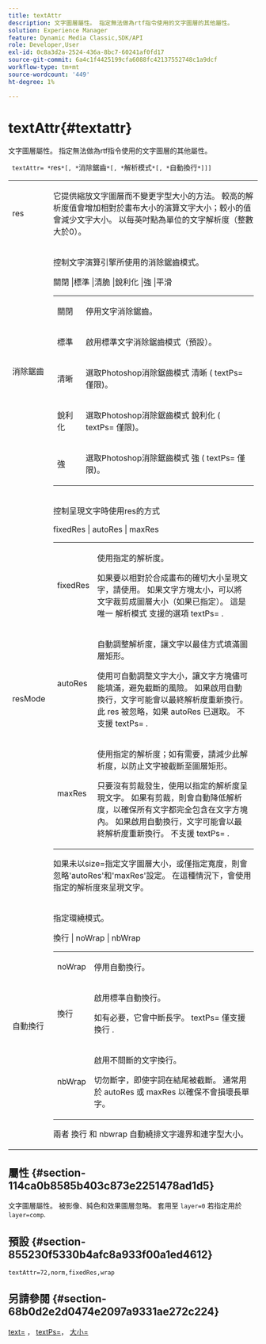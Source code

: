```yaml
---
title: textAttr
description: 文字圖層屬性。 指定無法做為rtf指令使用的文字圖層的其他屬性。
solution: Experience Manager
feature: Dynamic Media Classic,SDK/API
role: Developer,User
exl-id: 0c8a3d2a-2524-436a-8bc7-60241af0fd17
source-git-commit: 6a4c1f4425199cfa6088fc42137552748c1a9dcf
workflow-type: tm+mt
source-wordcount: '449'
ht-degree: 1%

---
```


# textAttr{#textattr}

文字圖層屬性。 指定無法做為rtf指令使用的文字圖層的其他屬性。

` textAttr= *`res`*[, *`消除鋸齒`*[, *`解析模式`*[, *`自動換行`*]]]`

<table id="simpletable_0072BF7DF52B4959A14EDEF60A6EBDEE"> 
 <tr class="strow"> 
  <td class="stentry"> <p> <span class="codeph"> <span class="varname"> res </span> </span> </p> </td> 
  <td class="stentry"> <p>它提供縮放文字圖層而不變更字型大小的方法。 較高的解析度值會增加相對於畫布大小的演算文字大小；較小的值會減少文字大小。 以每英吋點為單位的文字解析度（整數大於0）。 </p> </td> 
 </tr> 
 <tr class="strow"> 
  <td class="stentry"> <p> <span class="codeph"> <span class="varname"> 消除鋸齒 </span> </span> </p> </td> 
  <td class="stentry"> <p>控制文字演算引擎所使用的消除鋸齒模式。 </p> <p> <span class="codeph"> 關閉 |標準 |清脆 |銳利化 |強 |平滑 </span> </p> <p> 
    <table id="simpletable_AE2331118FCA4BC7877233E287CED6A4"> 
     <tr class="strow"> 
      <td class="stentry"> <p> <span class="codeph"> 關閉 </span> </p> </td> 
      <td class="stentry"> <p>停用文字消除鋸齒。 </p> </td> 
     </tr> 
     <tr class="strow"> 
      <td class="stentry"> <p> <span class="codeph"> 標準 </span> </p> </td> 
      <td class="stentry"> <p>啟用標準文字消除鋸齒模式（預設）。 </p> </td> 
     </tr> 
     <tr class="strow"> 
      <td class="stentry"> <p> <span class="codeph"> 清晰 </span> </p> </td> 
      <td class="stentry"> <p>選取Photoshop消除鋸齒模式 <span class="codeph"> 清晰 </span> ( <span class="codeph"> textPs= </span> 僅限)。 </p> </td> 
     </tr> 
     <tr class="strow"> 
      <td class="stentry"> <p> <span class="codeph"> 銳利化 </span> </p> </td> 
      <td class="stentry"> <p>選取Photoshop消除鋸齒模式 <span class="codeph"> 銳利化 </span> ( <span class="codeph"> textPs= </span> 僅限)。 </p> </td> 
     </tr> 
     <tr class="strow"> 
      <td class="stentry"> <p> <span class="codeph"> 強 </span> </p> </td> 
      <td class="stentry"> <p>選取Photoshop消除鋸齒模式 <span class="codeph"> 強 </span> ( <span class="codeph"> textPs= </span> 僅限)。 </p> </td> 
     </tr> 
    </table> </p> </td> 
 </tr> 
 <tr class="strow"> 
  <td class="stentry"> <p> <span class="codeph"> <span class="varname"> resMode </span> </span> </p> </td> 
  <td class="stentry"> <p>控制呈現文字時使用res的方式 </p> <p> <span class="codeph"> fixedRes | autoRes | maxRes </span> </p> <p> 
    <table id="simpletable_2CFC06DB37154C7C92614FDF7A818DB5"> 
     <tr class="strow"> 
      <td class="stentry"> <p> <span class="codeph"> fixedRes </span> </p> </td> 
      <td class="stentry"> <p>使用指定的解析度。 </p> <p>如果要以相對於合成畫布的確切大小呈現文字，請使用。 如果文字方塊太小，可以將文字裁剪成圖層大小（如果已指定）。 這是唯一 <span class="varname"> 解析模式 </span> 支援的選項 <span class="codeph"> textPs= </span>. </p> </td> 
     </tr> 
     <tr class="strow"> 
      <td class="stentry"> <p> <span class="codeph"> autoRes </span> </p> </td> 
      <td class="stentry"> <p>自動調整解析度，讓文字以最佳方式填滿圖層矩形。 </p> <p>使用可自動調整文字大小，讓文字方塊儘可能填滿，避免截斷的風險。 如果啟用自動換行，文字可能會以最終解析度重新換行。 此 <span class="varname"> res </span> 被忽略，如果 <span class="codeph"> autoRes </span> 已選取。 不支援 <span class="codeph"> textPs= </span>. </p> </td> 
     </tr> 
     <tr class="strow"> 
      <td class="stentry"> <p> <span class="codeph"> maxRes </span> </p> </td> 
      <td class="stentry"> <p>使用指定的解析度；如有需要，請減少此解析度，以防止文字被截斷至圖層矩形。 </p> <p>只要沒有剪裁發生，使用以指定的解析度呈現文字。 如果有剪裁，則會自動降低解析度，以確保所有文字都完全包含在文字方塊內。 如果啟用自動換行，文字可能會以最終解析度重新換行。 不支援 <span class="codeph"> textPs= </span>. </p> </td> 
     </tr> 
    </table> </p> <p>如果未以size=指定文字圖層大小，或僅指定寬度，則會忽略'autoRes'和'maxRes'設定。 在這種情況下，會使用指定的解析度來呈現文字。 </p> </td> 
 </tr> 
 <tr class="strow"> 
  <td class="stentry"> <p> <span class="codeph"> <span class="varname"> 自動換行 </span> </span> </p> </td> 
  <td class="stentry"> <p>指定環繞模式。 </p> <p> <span class="codeph"> 換行 | noWrap | nbWrap </span> </p> <p> 
    <table id="simpletable_FF2510E029EC41E29BC30D9FC2923EA3"> 
     <tr class="strow"> 
      <td class="stentry"> <p> <span class="codeph"> noWrap </span> </p> </td> 
      <td class="stentry"> <p>停用自動換行。 </p> </td> 
     </tr> 
     <tr class="strow"> 
      <td class="stentry"> <p> <span class="codeph"> 換行 </span> </p> </td> 
      <td class="stentry"> <p>啟用標準自動換行。 </p> <p>如有必要，它會中斷長字。 <span class="codeph"> textPs= </span> 僅支援 <span class="codeph"> 換行 </span>. </p> </td> 
     </tr> 
     <tr class="strow"> 
      <td class="stentry"> <p> <span class="codeph"> nbWrap </span> </p> </td> 
      <td class="stentry"> <p>啟用不間斷的文字換行。 </p> <p>切勿斷字，即使字詞在結尾被截斷。 通常用於 <span class="codeph"> autoRes </span> 或 <span class="codeph"> maxRes </span> 以確保不會損壞長單字。 </p> </td> 
     </tr> 
    </table> </p> <p>兩者 <span class="codeph"> 換行 </span> 和 <span class="codeph"> nbwrap </span> 自動繞排文字邊界和連字型大小。 </p> </td> 
 </tr> 
</table>

## 屬性 {#section-114ca0b8585b403c873e2251478ad1d5}

文字圖層屬性。 被影像、純色和效果圖層忽略。 套用至 `layer=0` 若指定用於 `layer=comp`.

## 預設 {#section-855230f5330b4afc8a933f00a1ed4612}

`textAttr=72,norm,fixedRes,wrap`

## 另請參閱 {#section-68b0d2e2d0474e2097a9331ae272c224}

[text=](../../../../../is-api/http-ref/image-serving-api-ref/c-http-protocol-reference/c-command-reference/r-text.md#reference-84634052e48548539a1ef63cbe41f22f) ， [textPs=](../../../../../is-api/http-ref/image-serving-api-ref/c-http-protocol-reference/c-command-reference/r-textps.md#reference-4209a2a6169f44278da2647cfb0cd767)， [大小=](../../../../../is-api/http-ref/image-serving-api-ref/c-http-protocol-reference/c-data-types/r-size.md#reference-04d383f32c7b4003bed9978cb854747b)
